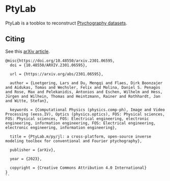 # PtyLab

PtyLab is a tooblox to reconstruct [Ptychography datasets](https://en.wikipedia.org/wiki/Ptychography).

## Citing
See this [arXiv article](https://arxiv.org/abs/2301.06595).
```
@misc{https://doi.org/10.48550/arxiv.2301.06595,
  doi = {10.48550/ARXIV.2301.06595},
  
  url = {https://arxiv.org/abs/2301.06595},
  
  author = {Loetgering, Lars and Du, Mengqi and Flaes, Dirk Boonzajer and Aidukas, Tomas and Wechsler, Felix and Molina, Daniel S. Penagos and Rose, Max and Pelekanidis, Antonios and Eschen, Wilhelm and Hess, Jürgen and Wilhein, Thomas and Heintzmann, Rainer and Rothhardt, Jan and Witte, Stefan},
  
  keywords = {Computational Physics (physics.comp-ph), Image and Video Processing (eess.IV), Optics (physics.optics), FOS: Physical sciences, FOS: Physical sciences, FOS: Electrical engineering, electronic engineering, information engineering, FOS: Electrical engineering, electronic engineering, information engineering},
  
  title = {PtyLab.m/py/jl: a cross-platform, open-source inverse modeling toolbox for conventional and Fourier ptychography},
  
  publisher = {arXiv},
  
  year = {2023},
  
  copyright = {Creative Commons Attribution 4.0 International}
}
``
